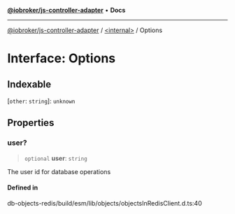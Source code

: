 [**@iobroker/js-controller-adapter**](../../README.md) • **Docs**

***

[@iobroker/js-controller-adapter](../../globals.md) / [\<internal\>](../README.md) / Options

# Interface: Options

## Indexable

 \[`other`: `string`\]: `unknown`

## Properties

### user?

> `optional` **user**: `string`

The user id for database operations

#### Defined in

db-objects-redis/build/esm/lib/objects/objectsInRedisClient.d.ts:40
